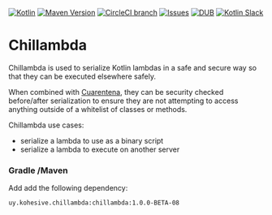 [![Kotlin](https://img.shields.io/badge/kotlin-1.2.21-blue.svg)](http://kotlinlang.org) [![Maven Version](https://img.shields.io/maven-central/v/uy.kohesive.chillambda/chillambda.svg)](http://search.maven.org/#search%7Cga%7C1%7Cg%3A%22uy.kohesive.chillambda%22) [![CircleCI branch](https://img.shields.io/circleci/project/kohesive/chillambda/master.svg)](https://circleci.com/gh/kohesive/chillambda/tree/master) [![Issues](https://img.shields.io/github/issues/kohesive/chillambda.svg)](https://github.com/kohesive/chillambda/issues?q=is%3Aopen) [![DUB](https://img.shields.io/dub/l/vibe-d.svg)](https://github.com/kohesive/chillambda/blob/master/LICENSE) [![Kotlin Slack](https://img.shields.io/badge/chat-kotlin%20slack-orange.svg)](http://kotlinslackin.herokuapp.com)


# Chillambda

Chillambda is used to serialize Kotlin lambdas in a safe and secure way so that
they can be executed elsewhere safely.  

When combined with [Cuarentena](https://github.com/kohesive/cuarentena), they can be security checked 
before/after serialization to ensure they are not attempting to access anything outside of a 
whitelist of classes or methods.  

Chillambda use cases:

* serialize a lambda to use as a binary script
* serialize a lambda to execute on another server 

### Gradle /Maven

Add add the following dependency:

```
uy.kohesive.chillambda:chillambda:1.0.0-BETA-08
```
